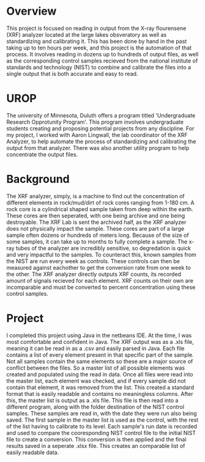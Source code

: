 # Overview
This project is focused on reading in output from the X-ray flourensene (XRF) analyzer located at the large lakes obsveratory as well as standardizing and calibrating it. This has been done by hand in the past taking up to ten hours per week, and this project is the automation of that process. It involves reading in dozens up to hundreds of output files, as well as the corresponding control samples recieved from the national institute of standards and technology (NIST) to combine and calibrate the files into a single output that is both accurate and easy to read.


# UROP
The university of Minnesota, Duluth offers a program titled 'Undergraduate Research Opprotunity Program'. This program involves undergraduate students creating and proposing potential projects from any discipline. For my project, I worked with Aaron Lingwall, the lab coordinator of the XRF Analyzer, to help automate the process of standardizing and calibrating the output from that analyzer. There was also another utility program to help concentrate the output files.


# Background
The  XRF analyzer, simply, is a machine to find out the concentration of different elements in rock/mud/dirt of rock cores ranging from 1-180 cm. A rock core is a cylindrical shaped sample taken from deep within the earth. These cores are then seperated, with one being archive and one being destroyable. The XRF Lab is sent the archived half, as the XRF analyzer does not physically impact the sample. These cores are part of a large sample often dozens or hundreds of meters long. Because of the size of some samples, it can take up to months to fully complete a sample. The x-ray tubes of the analyzer are incredibly sensitive, so degredation is quick and very impactful to the samples. To counteract this, known samples from the NIST are run every week as controls. These controls can then be measured against eachother to get the conversion rate from one week to the other. The XRF analyzer directly outputs XRF counts, its recorded amount of signals recieved for each element. XRF counts on their own are incomparable and must be converted to percent concentration using these control samples. 


# Project
I completed this project using Java in the netbeans IDE. At the time, I was most comfortable and confident in Java. The XRF output was as a .xls file, meaning it can be read in as a .csv and easily parsed in Java. Each file contains a list of every element present in that specific part of the sample. Not all samples contain the same elements so these are a major source of conflict between the files. So a master list of all possible elements was created and populated using the read in data. Once all files were read into the master list, each element was checked, and if every sample did not contain that element, it was removed from the list. This created a standard format that is easily readable and contains no meaningless columns. After this, the master list is output as a .xls file. This file is then read into a different program, along with the folder destination of the NIST control samples. These samples are read in, with the date they were run also being saved. The first sample in the master list is used as the control, with the rest of the list having to calibrate to its level. Each sample's run date is recorded and used to compare the cooresponding NIST control file to the initial NIST file to create a conversion. This conversion is then applied and the final results saved in a seperate .xlsx file. This creates an comparable list of easily readable data.

